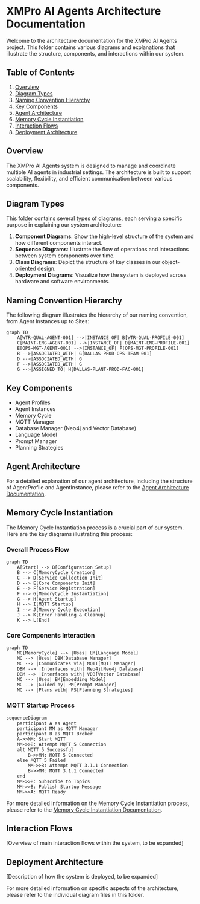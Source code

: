 # XMPro AI Agents Architecture Documentation

Welcome to the architecture documentation for the XMPro AI Agents project. This folder contains various diagrams and explanations that illustrate the structure, components, and interactions within our system.

## Table of Contents

1. [Overview](#overview)
2. [Diagram Types](#diagram-types)
3. [Naming Convention Hierarchy](#naming-convention-hierarchy)
4. [Key Components](#key-components)
5. [Agent Architecture](#agent-architecture)
6. [Memory Cycle Instantiation](#memory-cycle-instantiation)
7. [Interaction Flows](#interaction-flows)
8. [Deployment Architecture](#deployment-architecture)

## Overview

The XMPro AI Agents system is designed to manage and coordinate multiple AI agents in industrial settings. The architecture is built to support scalability, flexibility, and efficient communication between various components.

## Diagram Types

This folder contains several types of diagrams, each serving a specific purpose in explaining our system architecture:

1. **Component Diagrams**: Show the high-level structure of the system and how different components interact.
2. **Sequence Diagrams**: Illustrate the flow of operations and interactions between system components over time.
3. **Class Diagrams**: Depict the structure of key classes in our object-oriented design.
4. **Deployment Diagrams**: Visualize how the system is deployed across hardware and software environments.

## Naming Convention Hierarchy

The following diagram illustrates the hierarchy of our naming convention, from Agent Instances up to Sites:

```mermaid
graph TD
    A[WTR-QUAL-AGENT-001] -->|INSTANCE_OF| B[WTR-QUAL-PROFILE-001]
    C[MAINT-ENG-AGENT-001] -->|INSTANCE_OF| D[MAINT-ENG-PROFILE-001]
    E[OPS-MGT-AGENT-001] -->|INSTANCE_OF| F[OPS-MGT-PROFILE-001]
    B -->|ASSOCIATED_WITH| G[DALLAS-PROD-OPS-TEAM-001]
    D -->|ASSOCIATED_WITH| G
    F -->|ASSOCIATED_WITH| G
    G -->|ASSIGNED_TO| H[DALLAS-PLANT-PROD-FAC-001]
```

## Key Components

- Agent Profiles
- Agent Instances
- Memory Cycle
- MQTT Manager
- Database Manager (Neo4j and Vector Database)
- Language Model
- Prompt Manager
- Planning Strategies

## Agent Architecture

For a detailed explanation of our agent architecture, including the structure of AgentProfile and AgentInstance, please refer to the [Agent Architecture Documentation](agent_architecture.md).

## Memory Cycle Instantiation

The Memory Cycle Instantiation process is a crucial part of our system. Here are the key diagrams illustrating this process:

### Overall Process Flow

```mermaid
graph TD
    A[Start] --> B[Configuration Setup]
    B --> C[MemoryCycle Creation]
    C --> D[Service Collection Init]
    D --> E[Core Components Init]
    E --> F[Service Registration]
    F --> G[MemoryCycle Instantiation]
    G --> H[Agent Startup]
    H --> I[MQTT Startup]
    I --> J[Memory Cycle Execution]
    J --> K[Error Handling & Cleanup]
    K --> L[End]
```

### Core Components Interaction

```mermaid
graph TD
    MC[MemoryCycle] --> |Uses| LM[Language Model]
    MC --> |Uses| DBM[Database Manager]
    MC --> |Communicates via| MQTT[MQTT Manager]
    DBM --> |Interfaces with| Neo4j[Neo4j Database]
    DBM --> |Interfaces with| VDB[Vector Database]
    MC --> |Uses| EM[Embedding Model]
    MC --> |Guided by| PM[Prompt Manager]
    MC --> |Plans with| PS[Planning Strategies]
```

### MQTT Startup Process

```mermaid
sequenceDiagram
    participant A as Agent
    participant MM as MQTT Manager
    participant B as MQTT Broker
    A->>MM: Start MQTT
    MM->>B: Attempt MQTT 5 Connection
    alt MQTT 5 Successful
        B->>MM: MQTT 5 Connected
    else MQTT 5 Failed
        MM->>B: Attempt MQTT 3.1.1 Connection
        B->>MM: MQTT 3.1.1 Connected
    end
    MM->>B: Subscribe to Topics
    MM->>B: Publish Startup Message
    MM->>A: MQTT Ready
```

For more detailed information on the Memory Cycle Instantiation process, please refer to the [Memory Cycle Instantiation Documentation](../technical-details/memory_cycle_instantiation.md).

## Interaction Flows

[Overview of main interaction flows within the system, to be expanded]

## Deployment Architecture

[Description of how the system is deployed, to be expanded]

For more detailed information on specific aspects of the architecture, please refer to the individual diagram files in this folder.
